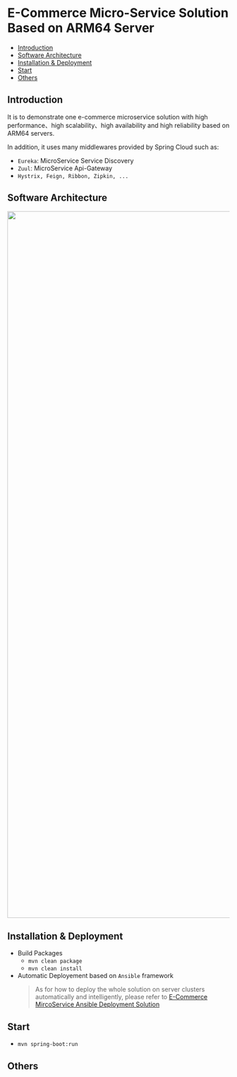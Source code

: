 # E-Commerce Micro-Service Solution Based on ARM64 Server 

* [Introduction](#1)
* [Software Architecture ](#2)
* [Installation & Deployment](#3)
* [Start](#4)
* [Others](#5)

## <a name="1">Introduction</a>

It is to demonstrate one e-commerce microservice solution with high performance、high scalability、high availability and high reliability based on ARM64 servers. 

In addition, it uses many middlewares provided by Spring Cloud such as:
  * `Eureka`: MicroService Service Discovery
  * `Zuul`: MicroService Api-Gateway
  * `Hystrix, Feign, Ribbon, Zipkin, ...`

## <a name="2">Software Architecture</a>

<center><a href="docs/estuary_e_commerce_micro_service_software_architecture.png"><img src="https://github.com/open-estuary/packages/blob/master/solutions/e-commerce-springcloud-microservices/docs/estuary_e_commerce_micro_service_software_architecture.png" border=0 width=1600></a></center>

## <a name="3">Installation & Deployment</a>
* Build Packages 
  * `mvn clean package`
  * `mvn clean install`
* Automatic Deployement based on `Ansible` framework
  > As for how to deploy the whole solution on server clusters automatically and intelligently, please refer to [E-Commerce MircoService Ansible Deployment Solution](https://github.com/open-estuary/appbenchmark/tree/master/apps/e-commerce-solutions/e-commerce-springcloud-microservice)
  
## <a name="4">Start</a>
* `mvn spring-boot:run`

## <a name="5">Others</a>


